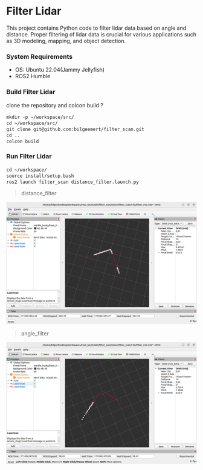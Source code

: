 # Filter Lidar

This project contains Python code to filter lidar data based on angle and distance. Proper filtering of lidar data is crucial for various applications such as 3D modeling, mapping, and object detection.

### System Requirements
- OS: Ubuntu 22.04(Jammy Jellyfish)
- ROS2 Humble

### Build Filter Lidar
clone the repository and colcon build ?

```
mkdir -p ~/workspace/src/
cd ~/workspace/src/
git clone git@github.com:bilgeemert/filter_scan.git
cd ..
colcon build
```
### Run Filter Lidar

```
cd ~/workspace/
source install/setup.bash
ros2 launch filter_scan distance_filter.launch.py
```

> distance_filter

![rviz2](images/rviz2.png)

> angle_filter

![rviz2](images/rviz2.1.png)


